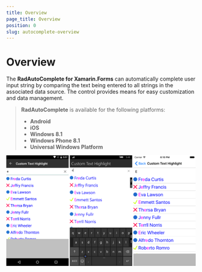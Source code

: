 ```yaml
---
title: Overview
page_title: Overview
position: 0
slug: autocomplete-overview
---
```


# Overview #

The **RadAutoComplete for Xamarin.Forms** can automatically complete user input string by comparing the text being entered to all strings in the associated data source. The control provides means for easy customization and data management.

> **RadAutoComplete** is available for the following platforms:
> 
> - **Android**
> - **iOS**
> - **Windows 8.1**
> - **Windows Phone 8.1**
> - **Universal Windows Platform**

![AutoComplete Overview](images/autocomplete-overview.png "AutoComplete Overview")